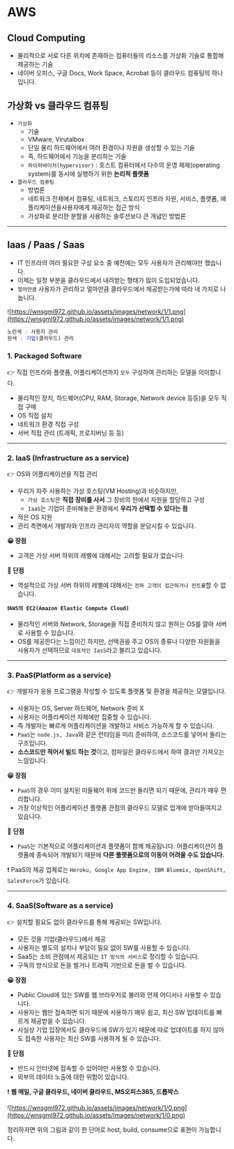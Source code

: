 # AWS

## Cloud Computing

- 물리적으로 서로 다른 위치에 존재하는 컴퓨터들의 리소스를 가상화 기술로 통합해 제공하는 기술
- 네이버 오피스, 구글 Docs, Work Space, Acrobat 등이 클라우드 컴퓨팅의 하나입니다.

## 가상화 vs 클라우드 컴퓨팅

- `가상화`
    - 기술
    - VMware, Virutalbox
    - 단일 물리 하드웨어에서 여러 환경이나 자원을 생성할 수 있는 기술
    - 즉, 하드웨어에서 기능을 분리하는 기술
    - `하이퍼바이저(hypervisor)` : 호스트 컴퓨터에서 다수의 운영 체제(operating system)를 동시에 실행하기 위한 **논리적 플랫폼**
- `클라우드 컴퓨팅`
    - 방법론
    - 네트워크 전체에서 컴퓨팅, 네트워크, 스토리지 인프라 자원, 서비스, 플랫폼, 애플리케이션을사용자에게 제공하는 접근 방식
    - 가상화로 분리한 분할을 사용하는 솔루션보다 큰 개념인 방법론

---

## Iaas / Paas / Saas

- IT 인프라의 여러 필요한 구성 요소 중 예전에는 모두 사용자가 관리해야만 했습니다.
- 이제는 일정 부분을 클라우드에서 내려받는 형태가 많이 도입되었습니다.
- `얼마만큼` 사용자가 관리하고 얼마만큼 클라우드에서 제공받는가에 따라 네 가지로 나눕니다.

![https://wnsgml972.github.io/assets/images/network/1/1.png](https://wnsgml972.github.io/assets/images/network/1/1.png)

```jsx
노란색 : 사용자 관리
흰색 : 기업(클라우드) 관리
```

### 1. Packaged Software

👉 직접 인프라와 플랫폼, 어플리케이션까지 `모두` 구성하여 관리하는 모델을 의미합니다.

- 물리적인 장치, 하드웨어(CPU, RAM, Storage, Network device 등등)을 모두 직접 구매
- OS 직접 설치
- 네트워크 환경 직접 구성
- 서버 직접 관리 (트래픽, 프로지버닝 등 등)

---

### 2. IaaS (Infrastructure as a service)

👉 OS와 어플리케이션을 직접 관리

- 우리가 자주 사용하는 가상 호스팅(VM Hosting)과 비슷하지만,
    - `가상 호스팅`은 **직접** **장비를 사서** 그 장비의 한에서 자원을 할당하고 구성
    - `IaaS`는 기업이 준비해놓은 환경에서 **우리가 선택할 수 있다는 점**
- 적은 OS 지원
- 관리 측면에서 개발자와 인프라 관리자의 역할을 분담시킬 수 있습니다.

**😀 장점**

- 고객은 가상 서버 하위의 레벨에 대해서는 고려할 필요가 없습니다.

**🤔 단점** 

- 역설적으로 가상 서버 하위의 레벨에 대해서는 `전혀 고객이 접근하거나 컨트롤`할 수 없습니다.

**`❗AWS의 EC2(Amazon Elastic Compute Cloud)`**

- 물리적인 서버와 Network, Storage을 직접 준비하지 않고 원하는 OS를 깔아 서버로 사용할 수 있습니다.
- OS를 제공한다는 느낌이긴 하지만, 선택권을 주고 OS의 종류나 다양한 자원들을 사용자가 선택하므로 `대표적인 IasS`라고 불리고 있습니다.

---

### 3. **PaaS(Platform as a service)**

👉 개발자가 응용 프로그램을 작성할 수 있도록 플랫폼 및 환경을 제공하는 모델입니다.

- 사용자는 OS, Server 하드웨어, Network 준비 X
- 사용자는 어플리케이션 자체에만 집중할 수 있습니다.
- 즉 개발자는 빠르게 어플리케이션을 개발하고 서비스 가능하게 할 수 있습니다.
- `PaaS`는 `node.js, Java`와 같은 런타임을 미리 준비하여, 소스코드를 넣어서 돌리는 구조입니다.
- **소스코드만 적어서 빌드 하는 것**이고, 컴파일은 클라우드에서 하여 결과만 가져오는 느낌입니다.

**😀 장점**

- `PaaS`의 경우 이미 설치된 미들웨어 위에 코드만 돌리면 되기 때문에, 관리가 매우 편리합니다.
- 가장 이상적인 어플리케이션 플랫폼 관점의 클라우드 모델로 업계에 받아들여지고 있습니다.

🤔 **단점**

- `PaaS`는 기본적으로 어플리케이션과 플랫폼이 함께 제공됩니다. 어플리케이션이 플랫폼에 종속되어 개발되기 때문에 **다른 플랫폼으로의 이동이 어려울 수도 있습니다.**

❗ PaaS의 제공 업체로는 `Heroku, Google App Engine, IBM Bluemix, OpenShift, SalesForce`가 있습니다.

---

### 4. **SaaS(Software as a service)**

👉 설치할 필요도 없이 클라우드를 통해 제공되는 SW입니다.

- 모든 것을 기업(클라우드)에서 제공
- 사용자는 별도의 설치나 부담이 필요 없이 SW를 사용할 수 있습니다.
- SaaS는 소비 관점에서 제공되는 `IT 방식의 서비스`로 정리할 수 있습니다.
- 구독의 방식으로 돈을 벌거나 트래픽 기반으로 돈을 벌 수 있습니다.

**😀 장점**

- Public Cloud에 있는 SW를 웹 브라우저로 불러와 언제 어디서나 사용할 수 있습니다.
- 사용자는 웹만 접속하면 되기 때문에 사용하기 매우 쉽고, 최신 SW 업데이트를 빠르게 제공받을 수 있습니다.
- 사실상 기업 입장에서도 클라우드에 SW가 있기 때문에 따로 업데이트를 하지 않아도 접속한 사용자는 최신 SW를 사용하게 될 수 있습니다.

**🤔 단점**

- 반드시 인터넷에 접속할 수 있어야만 사용할 수 있습니다.
- 외부의 데이터 노출에 대한 위험이 있습니다.

❗ **웹 메일, 구글 클라우드, 네이버 클라우드, MS오피스365, 드롭박스**

![https://wnsgml972.github.io/assets/images/network/1/0.png](https://wnsgml972.github.io/assets/images/network/1/0.png)

정리하자면 위의 그림과 같이 한 단어로 host, build, consume으로 표현이 가능합니다.

